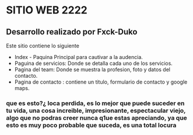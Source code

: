 # SITIO WEB 2222
## Desarrollo realizado por Fxck-Duko
Este sitio contiene lo siguiente 
- Index - Paquina Principal para cautivar a la audencia.
- Paguina de servicios: Donde se detalla cada uno de los servicios.
- Pagina del team: Donde se muestra la profesion, foto y datos del contacto.
- Pagina de contacto : contiene un titulo, formulario de contacto y google maps.

### que es esto?¿ loca perdida, es lo mejor que puede suceder en tu vida, una cosa increible, impresionante, espectacular viejo, algo que no podras creer nunca q1ue estas apreciando, ya que esto es muy poco probable que suceda, es una total locura 